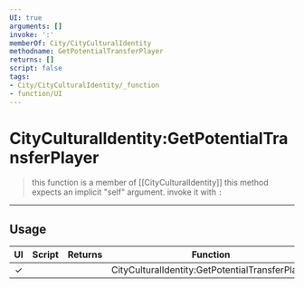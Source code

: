 ```yaml
---
UI: true
arguments: []
invoke: ':'
memberOf: City/CityCulturalIdentity
methodname: GetPotentialTransferPlayer
returns: []
script: false
tags:
- City/CityCulturalIdentity/_function
- function/UI
---
```

# CityCulturalIdentity:GetPotentialTransferPlayer
> this function is a member of [[CityCulturalIdentity]]
> this method expects an implicit "self" argument. invoke it with `:`
-----
## Usage
|  UI | Script | Returns | Function | Arguments |
|:---:|:------:|-------:|:--------:|:---------|
|✓| ||CityCulturalIdentity:GetPotentialTransferPlayer||
